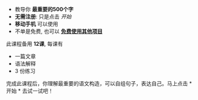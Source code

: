 - 教导你 **最重要的500个字**
- **无需注册**: 只是点击 *开始*
- **移动手机** 可以使用
- 不单是免费, 也可以 **[免费使用其他项目](https://github.com/Esperanto/kurso-zagreba-metodo)**

此课程备用 **12课**, 每课有

- 一篇文章
- 语法解释
- 3 份练习

完成此课程后，你理解最重要的语文构造，可以自组句子，表达自己。马上点击 *开始 * 去试一试吧！

